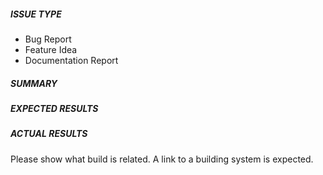 ##### ISSUE TYPE
<!--- Pick one below and delete the rest -->
 - Bug Report
 - Feature Idea
 - Documentation Report

##### SUMMARY
<!--- Explain the problem briefly -->

##### EXPECTED RESULTS
<!--- What did you expect to happen when running the steps above? -->

##### ACTUAL RESULTS
Please show what build is related. A link to a building system is expected.
